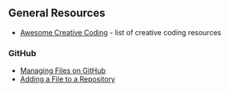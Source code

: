 ## General Resources

- [Awesome Creative Coding](https://github.com/terkelg/awesome-creative-coding) - list of creative coding resources

### GitHub
- [Managing Files on GitHub](https://help.github.com/en/github/managing-files-in-a-repository/managing-files-on-github)
- [Adding a File to a Repository](https://help.github.com/en/github/managing-files-in-a-repository/adding-a-file-to-a-repository)
